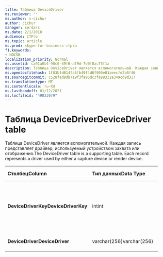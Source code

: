 ```yaml
---
title: Таблица DeviceDriver
ms.reviewer: ''
ms.author: v-cichur
author: cichur
manager: serdars
ms.date: 2/1/2018
audience: ITPro
ms.topic: article
ms.prod: skype-for-business-itpro
f1.keywords:
- NOCSH
localization_priority: Normal
ms.assetid: ca91a0b4-98c0-49f6-af9d-7d0f8ac75f1a
description: Таблица DeviceDriver является вспомогательной. Каждая запись представляет драйвер, используемый устройством захвата или отображения.
ms.openlocfilehash: 1f83bfd014fa5fb49f4d0f900e01aeecfe2b5f46
ms.sourcegitcommit: c528fad9db719f3fa96dc3fa99332a349cd9d317
ms.translationtype: MT
ms.contentlocale: ru-RU
ms.lasthandoff: 01/12/2021
ms.locfileid: "49823079"
---
```

# <a name="devicedriver-table"></a><span data-ttu-id="fe8cc-104">Таблица DeviceDriver</span><span class="sxs-lookup"><span data-stu-id="fe8cc-104">DeviceDriver table</span></span>
 
<span data-ttu-id="fe8cc-p102">Таблица DeviceDriver является вспомогательной. Каждая запись представляет драйвер, используемый устройством захвата или отображения.</span><span class="sxs-lookup"><span data-stu-id="fe8cc-p102">The DeviceDriver table is a supporting table. Each record represents a driver used by either a capture device or render device.</span></span>
  
|<span data-ttu-id="fe8cc-107">**Столбец**</span><span class="sxs-lookup"><span data-stu-id="fe8cc-107">**Column**</span></span>|<span data-ttu-id="fe8cc-108">**Тип данных**</span><span class="sxs-lookup"><span data-stu-id="fe8cc-108">**Data Type**</span></span>|<span data-ttu-id="fe8cc-109">**Ключ/индекс**</span><span class="sxs-lookup"><span data-stu-id="fe8cc-109">**Key/Index**</span></span>|<span data-ttu-id="fe8cc-110">**Details**</span><span class="sxs-lookup"><span data-stu-id="fe8cc-110">**Details**</span></span>|
|:-----|:-----|:-----|:-----|
|<span data-ttu-id="fe8cc-111">**DeviceDriverKey**</span><span class="sxs-lookup"><span data-stu-id="fe8cc-111">**DeviceDriverKey**</span></span> <br/> |<span data-ttu-id="fe8cc-112">int</span><span class="sxs-lookup"><span data-stu-id="fe8cc-112">int</span></span>  <br/> |<span data-ttu-id="fe8cc-113">Primary</span><span class="sxs-lookup"><span data-stu-id="fe8cc-113">Primary</span></span>  <br/> |<span data-ttu-id="fe8cc-114">Уникальный номер, идентифицирующий эту запись драйвера устройства.</span><span class="sxs-lookup"><span data-stu-id="fe8cc-114">Unique number identifying this device driver record.</span></span>  <br/> |
|<span data-ttu-id="fe8cc-115">**DeviceDriver**</span><span class="sxs-lookup"><span data-stu-id="fe8cc-115">**DeviceDriver**</span></span> <br/> |<span data-ttu-id="fe8cc-116">varchar(256)</span><span class="sxs-lookup"><span data-stu-id="fe8cc-116">varchar(256)</span></span>  <br/> |<span data-ttu-id="fe8cc-117">unique</span><span class="sxs-lookup"><span data-stu-id="fe8cc-117">unique</span></span>  <br/> |<span data-ttu-id="fe8cc-118">Имя драйвера устройства.</span><span class="sxs-lookup"><span data-stu-id="fe8cc-118">Device driver name.</span></span>  <br/> |
   

